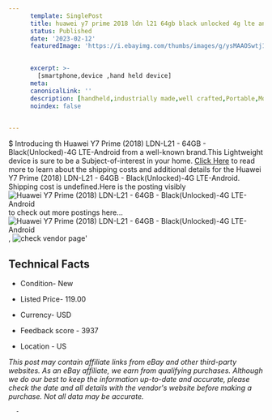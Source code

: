 ```yaml
---
      template: SinglePost
      title: huawei y7 prime 2018 ldn l21 64gb black unlocked 4g lte android
      status: Published
      date: '2023-02-12'
      featuredImage: 'https://i.ebayimg.com/thumbs/images/g/ysMAAOSwtj1jyYGI/s-l225.jpg'
       

      excerpt: >-
        [smartphone,device ,hand held device]
      meta:
      canonicalLink: ''
      description: [handheld,industrially made,well crafted,Portable,Mobile,Compact,Convenient,Lightweight,Maneuverable,Man-portable,Miniature,Carriable,Hand-held,Light,Holdable,Transportable,Mobile device,Pocket-sized,On-the-go,Wireless,Cordless,Compact size,Convenient size, smartphone,device ,hand held device]
      noindex: false
      

---
```

$
      Introducing th Huawei Y7 Prime (2018) LDN-L21 - 64GB - Black(Unlocked)-4G LTE-Android from a well-known brand.This Lightweight device  is sure to be a Subject-of-interest in your home. [Click Here](https://www.ebay.com/itm/125727612082?hash=item1d45f31cb2%3Ag%3AysMAAOSwtj1jyYGI&mkevt=1&mkcid=1&mkrid=711-53200-19255-0&campid=%253CePNCampaignId%253E&customid=%253CreferenceId%253E&toolid=10049) to read more to learn about the shipping costs and additional details for the Huawei Y7 Prime (2018) LDN-L21 - 64GB - Black(Unlocked)-4G LTE-Android. Shipping cost is undefined.Here is the posting visibly ![Huawei Y7 Prime (2018) LDN-L21 - 64GB - Black(Unlocked)-4G LTE-Android](https://i.ebayimg.com/thumbs/images/g/ysMAAOSwtj1jyYGI/s-l225.jpg) to check out more postings here... ![Huawei Y7 Prime (2018) LDN-L21 - 64GB - Black(Unlocked)-4G LTE-Android](https://i.ebayimg.com/images/g/ysMAAOSwtj1jyYGI/s-l960.jpg), ![check vendor page](https://origin-galleryplus.ebayimg.com/ws/web/125727612082_2_0_1/225x225.jpg)'

      

 ## Technical Facts 



     
      

 - Condition- New 


      

 - Listed Price- 119.00 


      

 - Currency- USD 


      

 - Feedback score - 3937 


      

 - Location - US 


      
      

 *_This post may contain affiliate links from eBay and other third-party websites. As an eBay affiliate, we earn from qualifying purchases. Although we do our best to keep the information up-to-date and accurate, please check the date and all details with the vendor's website before making a purchase. Not all data may be accurate._*




      -
